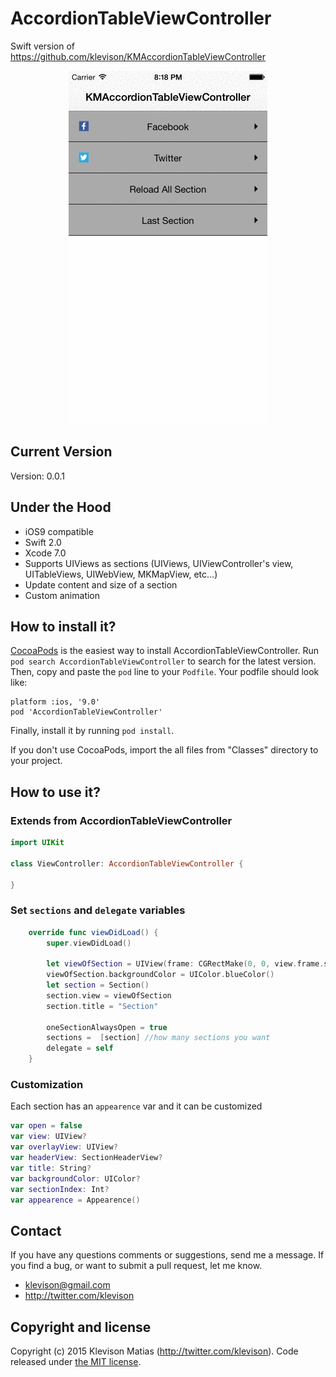 # AccordionTableViewController

Swift version of https://github.com/klevison/KMAccordionTableViewController

<p align="center">
  <img align="center" src="juLug4JLzx.gif" alt="...">
</p>

## Current Version

Version: 0.0.1

## Under the Hood

* iOS9 compatible
* Swift 2.0
* Xcode 7.0
* Supports UIViews as sections (UIViews, UIViewController's view, UITableViews, UIWebView, MKMapView, etc...)
* Update content and size of a section
* Custom animation

## How to install it?

[CocoaPods](http://cocoapods.org) is the easiest way to install AccordionTableViewController. Run ```pod search AccordionTableViewController``` to search for the latest version. Then, copy and paste the ```pod``` line to your ```Podfile```. Your podfile should look like:

```
platform :ios, '9.0'
pod 'AccordionTableViewController'
```

Finally, install it by running ```pod install```.

If you don't use CocoaPods, import the all files from "Classes" directory to your project.

## How to use it?

### Extends from AccordionTableViewController

```swift
import UIKit

class ViewController: AccordionTableViewController {

}
```

### Set `sections` and `delegate` variables

```swift
    override func viewDidLoad() {
        super.viewDidLoad()
        
        let viewOfSection = UIView(frame: CGRectMake(0, 0, view.frame.size.width, 300))
        viewOfSection.backgroundColor = UIColor.blueColor()
        let section = Section()
        section.view = viewOfSection
        section.title = "Section"
        
        oneSectionAlwaysOpen = true
        sections =  [section] //how many sections you want
        delegate = self
    }
```

### Customization

Each section has an `appearence` var and it can be customized

```swift
var open = false
var view: UIView?
var overlayView: UIView?
var headerView: SectionHeaderView?
var title: String?
var backgroundColor: UIColor?
var sectionIndex: Int?
var appearence = Appearence()
```

## Contact

If you have any questions comments or suggestions, send me a message. If you find a bug, or want to submit a pull request, let me know.

* klevison@gmail.com
* http://twitter.com/klevison

## Copyright and license

Copyright (c) 2015 Klevison Matias (http://twitter.com/klevison). Code released under [the MIT license](LICENSE).

